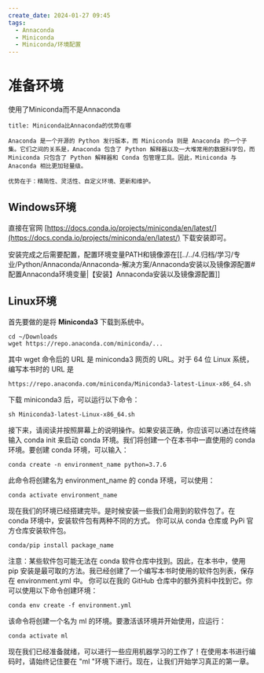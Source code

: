 ```yaml
---
create_date: 2024-01-27 09:45
tags:
  - Annaconda
  - Miniconda
  - Miniconda/环境配置
---
```


# 准备环境

使用了Miniconda而不是Annaconda

```ad-info
title: Miniconda比Annaconda的优势在哪

Anaconda 是一个开源的 Python 发行版本，而 Miniconda 则是 Anaconda 的一个子集。它们之间的关系是，Anaconda 包含了 Python 解释器以及一大堆常用的数据科学包，而 Miniconda 只包含了 Python 解释器和 Conda 包管理工具。因此，Miniconda 与 Anaconda 相比更加轻量级。

优势在于：精简性、灵活性、自定义环境、更新和维护。
```

## Windows环境

直接在官网 [https://docs.conda.io/projects/miniconda/en/latest/](https://docs.conda.io/projects/miniconda/en/latest/) 下载安装即可。

安装完成之后需要配置，配置环境变量PATH和镜像源在[[../../4.归档/学习/专业/Python/Annaconda/Annaconda-解决方案/Annaconda安装以及镜像源配置#配置Annaconda环境变量|【安装】Annaconda安装以及镜像源配置]]

## Linux环境

首先要做的是将 **Miniconda3** 下载到系统中。

```shell
cd ~/Downloads
wget https://repo.anaconda.com/miniconda/...
```

其中 wget 命令后的 URL 是 miniconda3 网页的 URL。对于 64 位 Linux 系统，编写本书时的 URL 是

```shell
https://repo.anaconda.com/miniconda/Miniconda3-latest-Linux-x86_64.sh
```

下载 miniconda3 后，可以运行以下命令：

```shell
sh Miniconda3-latest-Linux-x86_64.sh
```

接下来，请阅读并按照屏幕上的说明操作。如果安装正确，你应该可以通过在终端输入 conda init 来启动 conda 环境。我们将创建一个在本书中一直使用的 conda 环境。要创建 conda 环境，可以输入：

```shell
conda create -n environment_name python=3.7.6
```

此命令将创建名为 environment_name 的 conda 环境，可以使用：

```shell
conda activate environment_name
```

现在我们的环境已经搭建完毕。是时候安装一些我们会用到的软件包了。在 conda 环境中，安装软件包有两种不同的方式。 你可以从 conda 仓库或 PyPi 官方仓库安装软件包。

```shell
conda/pip install package_name
```

注意：某些软件包可能无法在 conda 软件仓库中找到。因此，在本书中，使用 pip 安装是最可取的方法。我已经创建了一个编写本书时使用的软件包列表，保存在 environment.yml 中。 你可以在我的 GitHub 仓库中的额外资料中找到它。你可以使用以下命令创建环境：

```shell
conda env create -f environment.yml
```

该命令将创建一个名为 ml 的环境。要激活该环境并开始使用，应运行：

```shell
conda activate ml
```

现在我们已经准备就绪，可以进行一些应用机器学习的工作了！在使用本书进行编码时，请始终记住要在 "ml "环境下进行。现在，让我们开始学习真正的第一章。
